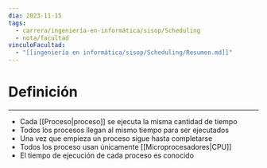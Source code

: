```yaml
---
dia: 2023-11-15
tags:
  - carrera/ingeniería-en-informática/sisop/Scheduling
  - nota/facultad
vinculoFacultad:
  - "[[ingeniería en informática/sisop/Scheduling/Resumen.md]]"
---
```

# Definición
---
* Cada [[Proceso|proceso]] se ejecuta la misma cantidad de tiempo
* Todos los procesos llegan al mismo tiempo para ser ejecutados
* Una vez que empieza un proceso sigue hasta completarse
* Todos los proceso usan únicamente [[Microprocesadores|CPU]]
* El tiempo de ejecución de cada proceso es conocido